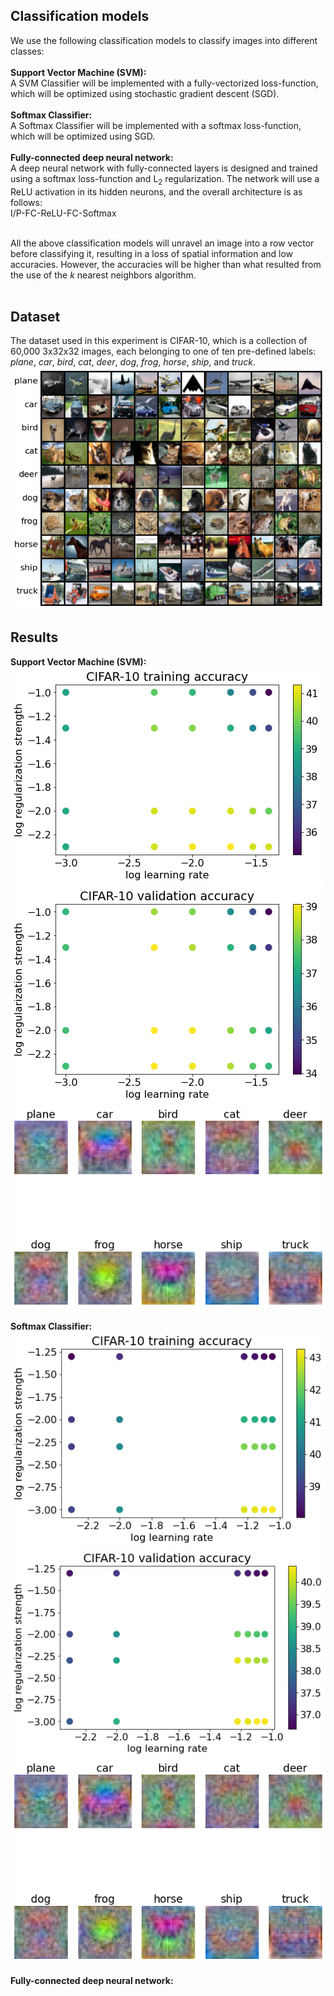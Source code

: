 ## Classification models
We use the following classification models to classify images into different classes: <br /><br />
**Support Vector Machine (SVM):** <br />
A SVM Classifier will be implemented with a fully-vectorized loss-function, which will be optimized using stochastic gradient descent (SGD). <br /><br />
**Softmax Classifier:** <br />
A Softmax Classifier will be implemented with a softmax loss-function, which will be optimized using SGD. <br /><br />
**Fully-connected deep neural network:** <br />
A deep neural network with fully-connected layers is designed and trained using a softmax loss-function and L<sub>2</sub> regularization. The network will use a ReLU activation in its hidden neurons, and the overall architecture is as follows: <br />
I/P-FC-ReLU-FC-Softmax <br /><br />

All the above classification models will unravel an image into a row vector before classifying it, resulting in a loss of spatial information and low accuracies. However, the accuracies will be higher than what resulted from the use of the _k_ nearest neighbors algorithm. <br /><br />

## Dataset
The dataset used in this experiment is CIFAR-10, which is a collection of 60,000 3x32x32 images, each belonging to one of ten pre-defined labels: _plane_, _car_, _bird_, _cat_, _deer_, _dog_, _frog_, _horse_, _ship_, and _truck_. <br />
![](https://github.com/rprasan/Computer-Vision/blob/main/1.%20k%20Nearest%20Neighbors/Capture.PNG) <br />

## Results
**Support Vector Machine (SVM):** <br />
![](https://github.com/rprasan/Computer-Vision/blob/main/2.%20Deep%20Fully%20Connected%20Network/Results/1.%20SVM/TrainAccuracy.png) <br />
![](https://github.com/rprasan/Computer-Vision/blob/main/2.%20Deep%20Fully%20Connected%20Network/Results/1.%20SVM/ValAccuracy.png) <br />
![](https://github.com/rprasan/Computer-Vision/blob/main/2.%20Deep%20Fully%20Connected%20Network/Results/1.%20SVM/FinalWeights.png) <br /><br />
**Softmax Classifier:** <br />
![](https://github.com/rprasan/Computer-Vision/blob/main/2.%20Deep%20Fully%20Connected%20Network/Results/2.%20Softmax/TrainAccuracy.png) <br />
![](https://github.com/rprasan/Computer-Vision/blob/main/2.%20Deep%20Fully%20Connected%20Network/Results/2.%20Softmax/ValAccuracy.png) <br />
![](https://github.com/rprasan/Computer-Vision/blob/main/2.%20Deep%20Fully%20Connected%20Network/Results/2.%20Softmax/FinalWeights.png) <br /><br />
**Fully-connected deep neural network:** <br />
![]() <br />
![]() <br />
![]() <br />
